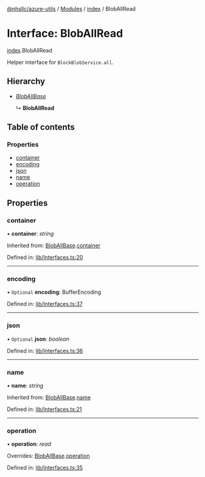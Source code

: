 [@nhsllc/azure-utils](../README.md) / [Modules](../modules.md) / [index](../modules/index.md) / BlobAllRead

# Interface: BlobAllRead

[index](../modules/index.md).BlobAllRead

Helper interface for `BlockBlobService.all`.

## Hierarchy

* [*BlobAllBase*](index.bloballbase.md)

  ↳ **BlobAllRead**

## Table of contents

### Properties

- [container](index.bloballread.md#container)
- [encoding](index.bloballread.md#encoding)
- [json](index.bloballread.md#json)
- [name](index.bloballread.md#name)
- [operation](index.bloballread.md#operation)

## Properties

### container

• **container**: *string*

Inherited from: [BlobAllBase](index.bloballbase.md).[container](index.bloballbase.md#container)

Defined in: [lib/Interfaces.ts:20](https://github.com/nhsllc/azure-utils/blob/b48d4d0/lib/Interfaces.ts#L20)

___

### encoding

• `Optional` **encoding**: BufferEncoding

Defined in: [lib/Interfaces.ts:37](https://github.com/nhsllc/azure-utils/blob/b48d4d0/lib/Interfaces.ts#L37)

___

### json

• `Optional` **json**: *boolean*

Defined in: [lib/Interfaces.ts:36](https://github.com/nhsllc/azure-utils/blob/b48d4d0/lib/Interfaces.ts#L36)

___

### name

• **name**: *string*

Inherited from: [BlobAllBase](index.bloballbase.md).[name](index.bloballbase.md#name)

Defined in: [lib/Interfaces.ts:21](https://github.com/nhsllc/azure-utils/blob/b48d4d0/lib/Interfaces.ts#L21)

___

### operation

• **operation**: *read*

Overrides: [BlobAllBase](index.bloballbase.md).[operation](index.bloballbase.md#operation)

Defined in: [lib/Interfaces.ts:35](https://github.com/nhsllc/azure-utils/blob/b48d4d0/lib/Interfaces.ts#L35)
